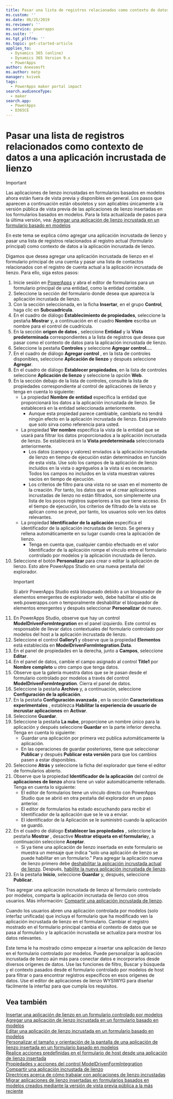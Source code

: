 ```yaml
---
title: Pasar una lista de registros relacionados como contexto de datos con una aplicación incrustada de lienzo | MicrosoftDocs
ms.custom: ''
ms.date: 06/25/2019
ms.reviewer: ''
ms.service: powerapps
ms.suite: ''
ms.tgt_pltfrm: ''
ms.topic: get-started-article
applies_to:
  - Dynamics 365 (online)
  - Dynamics 365 Version 9.x
  - PowerApps
author: Aneesmsft
ms.author: matp
manager: kvivek
tags:
  - PowerApps maker portal impact
search.audienceType:
  - maker
search.app:
  - PowerApps
  - D365CE
---
```


# <a name="pass-a-list-of-related-records-as-data-context-to-an-embedded-canvas-app"></a>Pasar una lista de registros relacionados como contexto de datos a una aplicación incrustada de lienzo
> [!IMPORTANT]
> Las aplicaciones de lienzo incrustadas en formularios basados en modelos ahora están fuera de vista previa y disponibles en general. Los pasos que aparecen a continuación están obsoletos y son aplicables únicamente a la versión pública de vista previa de las aplicaciones de lienzo insertadas en los formularios basados en modelos.
> Para la lista actualizada de pasos para la última versión, vea: [Agregar una aplicación de lienzo incrustada en un formulario basado en modelos](embedded-canvas-app-add-classic-designer.md)

En este tema se explica cómo agregar una aplicación incrustada de lienzo y pasar una lista de registros relacionados al registro actual (formulario principal) como contexto de datos a la aplicación incrustada de lienzo.

Digamos que desea agregar una aplicación incrustada de lienzo en el formulario principal de una cuenta y pasar una lista de contactos relacionados con el registro de cuenta actual a la aplicación incrustada de lienzo. Para ello, siga estos pasos:

1.  Inicie sesión en [PowerApps](https://web.powerapps.com/?utm_source=padocs&utm_medium=linkinadoc&utm_campaign=referralsfromdoc) y abra el editor de formularios para un formulario principal de una entidad, como la entidad contable.
2.  Seleccione la sección del formulario donde desea que aparezca la aplicación incrustada de lienzo.
3.  Con la sección seleccionada, en la ficha **Insertar**, en el grupo **Control**, haga clic en **Subcuadrícula**.
4.  En el cuadro de diálogo **Establecimiento de propiedades**, seleccione la pestaña **Mostrar** y, a continuación en el cuadro **Nombre** escriba un nombre para el control de cuadrícula.
5.  En la sección **origen de datos** , seleccione **Entidad** y la **Vista predeterminada** correspondientes a la lista de registros que desea que pasar como el contexto de datos para la aplicación incrustada de lienzo.
6. Seleccione la pestaña **Controles** y seleccione **Agregar control...**.
7. En el cuadro de diálogo **Agregar control** , en la lista de controles disponibles, seleccione **Aplicación de lienzo** y después seleccione **Agregar**.
8. En el cuadro de diálogo **Establecer propiedades**, en la lista de controles seleccione **Aplicación de lienzo** y seleccione la opción **Web**.
9. En la sección debajo de la lista de controles, consulte la lista de propiedades correspondiente al control de aplicaciones de lienzo y tenga en cuenta lo siguiente:
     - La propiedad **Nombre de entidad** especifica la entidad que proporcionará los datos a la aplicación incrustada de lienzo. Se establecerá en la entidad seleccionada anteriormente.
         -  Aunque esta propiedad parece cambiable, cambiarla no tendrá ningún efecto en la aplicación incrustada de lienzo. Está previsto que solo sirva como referencia para usted.
     -  La propiedad **Ver nombre** especifica la vista de la entidad que se usará para filtrar los datos proporcionados a la aplicación incrustada de lienzo. Se establecerá en la **Vista predeterminada** seleccionada anteriormente.
         -  Los datos (campos y valores) enviados a la aplicación incrustada de lienzo en tiempo de ejecución están determinados en función de esta vista. Use solo los campos de la aplicación de lienzo incluidos en la vista o agréguelos a la vista si es necesario. Todos los campos no incluidos en la vista muestran valores vacíos en tiempo de ejecución.
         -  Los criterios de filtro para una vista no se usan en el momento de la creación. Por tanto, los datos que ve al crear aplicaciones incrustadas de lienzo no están filtrados, son simplemente una lista de los pocos registros superiores a los que tiene acceso. En el tiempo de ejecución, los criterios de filtrado de la vista se aplican como se prevé, por tanto, los usuarios solo ven los datos relevantes.
     -  La propiedad **Identificador de la aplicación** especifica el identificador de la aplicación incrustada de lienzo. Se genera y rellena automáticamente en su lugar cuando crea la aplicación de lienzo.
         -  Tenga en cuenta que, cualquier cambio efectuado en el valor Identificador de la aplicación rompe el vínculo entre el formulario controlado por modelos y la aplicación incrustada de lienzo.
10. Seleccione el botón **Personalizar** para crear o editar la aplicación de lienzo. Esto abre PowerApps Studio en una nueva pestaña del explorador.
     > [!IMPORTANT]
     > Si abrir PowerApps Studio está bloqueado debido a un bloqueador de elementos emergentes de explorador web, debe habilitar el sitio de web.powerapps.com o temporalmente deshabilitar el bloqueador de elementos emergentes y después seleccionar **Personalizar** de nuevo. 
11. En PowerApps Studio, observe que hay un control **ModelDrivenFormIntegration** en el panel izquierdo. Este control es responsable de llevar datos contextuales del formulario controlado por modelos del host a la aplicación incrustada de lienzo. 
12. Seleccione el control **Gallery1** y observe que la propiedad **Elementos** está establecida en **ModelDrivenFormIntegration.Data**.
13. En el panel de propiedades en la derecha, junto a **Campos**, seleccione **Editar**.
14. En el panel de datos, cambie el campo asignado al control **Title1** por **Nombre completo** u otro campo que tenga datos.
15. Observe que la galería muestra datos que se le pasan desde el formulario controlado por modelos a través del control **ModelDrivenFormIntegration**. Cierra el panel de datos.
16. Seleccione la pestaña **Archivo** y, a continuación, seleccione **Configuración de la aplicación**.
17. En la pestaña **Configuración avanzada** , en la sección **Características experimentales** , establezca **Habilitar la experiencia de usuario de incrustar aplicaciones** en **Activar**.
18. Seleccione **Guardar**. 
19. Seleccione la pestaña **La nube**, proporcione un nombre único para la aplicación y después seleccione **Guardar** en la parte inferior derecha. Tenga en cuenta lo siguiente: 
    -  Guardar una aplicación por primera vez publica automáticamente la aplicación. 
      -  En las operaciones de guardar posteriores, tiene que seleccionar **Publicar** y después **Publicar esta versión** para que los cambios pasen a estar disponibles.
20. Seleccione **Atrás** y seleccione la ficha del explorador que tiene el editor de formularios abierto. 
21. Observe que la propiedad **Identificador de la aplicación** del control de **aplicaciones de lienzo** ahora tiene un valor automáticamente rellenado. Tenga en cuenta lo siguiente: 
     -  El editor de formularios tiene un vínculo directo con PowerApps Studio que se abrió en otra pestaña del explorador en un paso anterior.
     -  El editor de formularios ha estado escuchando para recibir el Identificador de la aplicación que se le va a enviar.
     -  El identificador de la Aplicación se le suministró cuando la aplicación se guardó.
22. En el cuadro de diálogo **Establecer las propiedades** , seleccione la pestaña **Mostrar** , desactive **Mostrar etiqueta en el formulario**y, a continuación seleccione **Aceptar**.
     - Si ya tiene una aplicación de lienzo insertada en este formulario se muestra un mensaje que indica “solo una aplicación de lienzo se puede habilitar en un formulario.” Para agregar la aplicación nueva de lienzo primero debe [deshabilitar la aplicación incrustada actual de lienzo](embedded-canvas-app-guidelines.md#disable-an-embedded-canvas-app). Después, [habilite la nueva aplicación incrustada de lienzo](embedded-canvas-app-guidelines.md#enable-an-embedded-canvas-app).
23. En la pestaña **Inicio**, seleccione **Guardar** y, después, seleccione **Publicar**.

Tras agregar una aplicación incrustada de lienzo al formulario controlado por modelos, comparta la aplicación incrustada de lienzo con otros usuarios. Más información: [Compartir una aplicación incrustada de lienzo](share-embedded-canvas-app.md).

Cuando los usuarios abren una aplicación controlada por modelos (solo interfaz unificada) que incluya el formulario que ha modificado ven la aplicación incrustada de lienzo en el formulario. Cambiar el registro mostrado en el formulario principal cambia el contexto de datos que se pasa al formulario y la aplicación incrustada se actualiza para mostrar los datos relevantes.

Este tema le ha mostrado cómo empezar a insertar una aplicación de lienzo en el formulario controlado por modelos. Puede personalizar la aplicación incrustada de lienzo aún más para conectar datos e incorporarlos desde diversos orígenes de datos. Use las funciones de filtro, Buscar y búsqueda y el contexto pasados desde el formulario controlado por modelos de host para filtrar o para encontrar registros específicos en esos orígenes de datos. Use el editor de aplicaciones de lienzo WYSIWYG para diseñar fácilmente la interfaz para que cumpla los requisitos.

## <a name="see-also"></a>Vea también
[Insertar una aplicación de lienzo en un formulario controlado por modelos](embed-canvas-app-in-form.md) <br />
[Agregar una aplicación de lienzo incrustada en un formulario basado en modelos](embedded-canvas-app-add-classic-designer.md) <br />
[Editar una aplicación de lienzo incrustada en un formulario basado en modelos](embedded-canvas-app-edit-classic-designer.md) <br />
[Personalizar el tamaño y orientación de la pantalla de una aplicación de lienzo insertada en un formulario basado en modelos](embedded-canvas-app-customize-screen.md) <br />
[Realice acciones predefinidas en el formulario de host desde una aplicación de lienzo insertada](embedded-canvas-app-actions.md) <br />
[Propiedades y acciones del control ModelDrivenFormIntegration](embedded-canvas-app-properties-actions.md) <br />
[Compartir una aplicación incrustada de lienzo](share-embedded-canvas-app.md) <br />
[Directrices acerca de cómo trabajar con aplicaciones de lienzo incrustadas](embedded-canvas-app-guidelines.md) <br />
[Migrar aplicaciones de lienzo insertadas en formularios basados en modelos creados mediante la versión de vista previa pública a la más reciente](embedded-canvas-app-migrate-from-preview.md) <br />
